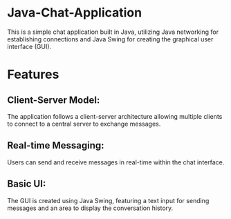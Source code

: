 # Java-Chat-Application
This is a simple chat application built in Java, utilizing Java networking for establishing connections and Java Swing for creating the graphical user interface (GUI).
# Features

## Client-Server Model:
The application follows a client-server architecture allowing multiple clients to connect to a central server to exchange messages.
## Real-time Messaging: 
Users can send and receive messages in real-time within the chat interface.
## Basic UI:
The GUI is created using Java Swing, featuring a text input for sending messages and an area to display the conversation history.
